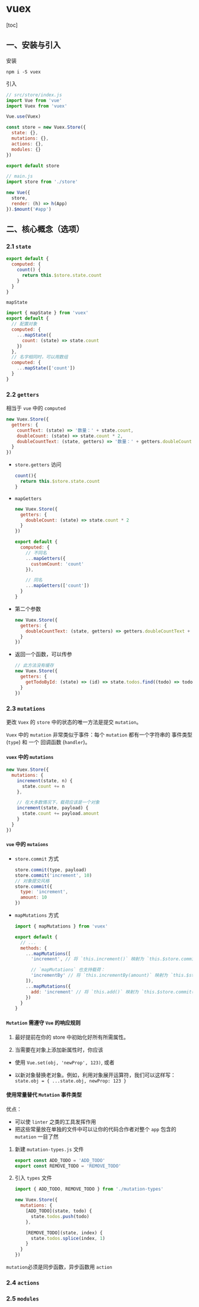 # vuex

[toc]

## 一、安装与引入

安装

```shell
npm i -S vuex
```

引入

```js
// src/store/index.js
import Vue from 'vue'
import Vuex from 'vuex'

Vue.use(Vuex)

const store = new Vuex.Store({
  state: {},
  mutations: {},
  actions: {},
  modules: {}
})

export default store
```

```js
// main.js
import store from './store'

new Vue({
  store,
  render: (h) => h(App)
}).$mount('#app')
```

## 二、核心概念（选项）

### 2.1 `state`

```js
export default {
  computed: {
    count() {
      return this.$store.state.count
    }
  }
}
```

`mapState`

```js
import { mapState } from 'vuex'
export default {
  // 配置对象
  computed: {
    ...mapState({
      count: (state) => state.count
    })
  },
  // 名字相同时，可以用数组
  computed: {
    ...mapState(['count'])
  }
}
```

### 2.2 `getters`

相当于 `vue` 中的 `computed`

```js
new Vuex.Store({
  getters: {
    countText: (state) => '数量：' + state.count,
    doubleCount: (state) => state.count * 2,
    doubleCountText: (state, getters) => '数量：' + getters.doubleCount
  }
})
```

- `store.getters` 访问

  ```js
  count(){
    return this.$store.state.count
  }
  ```

- `mapGetters`

  ```js
  new Vuex.Store({
    getters: {
      doubleCount: (state) => state.count * 2
    }
  })

  export default {
    computed: {
      // 不同名
      ...mapGetters({
        customCount: 'count'
      }),

      // 同名
      ...mapGetters(['count'])
    }
  }
  ```

- 第二个参数

  ```js
  new Vuex.Store({
    getters: {
      doubleCountText: (state, getters) => getters.doubleCountText + ''
    }
  })
  ```

- 返回一个函数，可以传参

  ```js
  // 此方法没有缓存
  new Vuex.Store({
    getters: {
      getTodoById: (state) => (id) => state.todos.find((todo) => todo.id === id)
    }
  })
  ```

### 2.3 `mutations`

更改 `Vuex` 的 `store` 中的状态的唯一方法是提交 `mutation`。

`Vuex` 中的 `mutation` 非常类似于事件：每个 `mutation` 都有一个字符串的 事件类型 (`type`) 和 一个 回调函数 (`handler`)。

#### `vuex` 中的 `mutations`

```js
new Vuex.Store({
  mutations: {
    increment(state, n) {
      state.count += n
    },

    // 在大多数情况下，载荷应该是一个对象
    increment(state, payload) {
      state.count += payload.amount
    }
  }
})
```

#### `vue` 中的 `mutaions`

- `store.commit` 方式

  ```js
  store.commit(type, payload)
  store.commit('increment', 10)
  // 对象提交风格
  store.commit({
    type: 'increment',
    amount: 10
  })
  ```

- `mapMutations` 方式

  ```js
  import { mapMutations } from 'vuex'

  export default {
    // ...
    methods: {
      ...mapMutations([
        'increment', // 将 `this.increment()` 映射为 `this.$store.commit('increment')`

        // `mapMutations` 也支持载荷：
        'incrementBy' // 将 `this.incrementBy(amount)` 映射为 `this.$store.commit('incrementBy', amount)`
      ]),
      ...mapMutations({
        add: 'increment' // 将 `this.add()` 映射为 `this.$store.commit('increment')`
      })
    }
  }
  ```

#### `Mutation` 需遵守 `Vue` 的响应规则

1. 最好提前在你的 store 中初始化好所有所需属性。

2. 当需要在对象上添加新属性时，你应该

- 使用 `Vue.set(obj, 'newProp', 123)`, 或者

- 以新对象替换老对象。例如，利用对象展开运算符，我们可以这样写：`state.obj = { ...state.obj, newProp: 123 }`

#### 使用常量替代 `Mutation` 事件类型

优点：

- 可以使 `linter` 之类的工具发挥作用
- 把这些常量放在单独的文件中可以让你的代码合作者对整个 `app` 包含的 `mutation` 一目了然

1. 新建 `mutation-types.js` 文件

   ```js
   export const ADD_TODO = 'ADD_TODO'
   export const REMOVE_TODO = 'REMOVE_TODO'
   ```

2. 引入 `types` 文件

   ```js
   import { ADD_TODO, REMOVE_TODO } from './mutation-types'

   new Vuex.Store({
     mutations: {
       [ADD_TODO](state, todo) {
         state.todos.push(todo)
       },

       [REMOVE_TODO](state, index) {
         state.todos.splice(index, 1)
       }
     }
   })
   ```

`mutation`必须是同步函数，异步函数用 `action`

### 2.4 `actions`

### 2.5 `modules`

